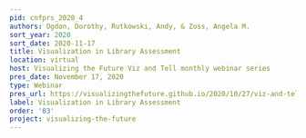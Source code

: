 ```yaml
---
pid: cnfprs_2020_4
authors: Ogdon, Dorothy, Rutkowski, Andy, & Zoss, Angela M.
sort_year: 2020
sort_date: 2020-11-17
title: Visualization in Library Assessment
location: virtual
host: Visualizing the Future Viz and Tell monthly webinar series
pres_date: November 17, 2020
type: Webinar
pres_url: https://visualizingthefuture.github.io/2020/10/27/viz-and-tell-assessment/
label: Visualization in Library Assessment
order: '03'
project: visualizing-the-future
---
```

